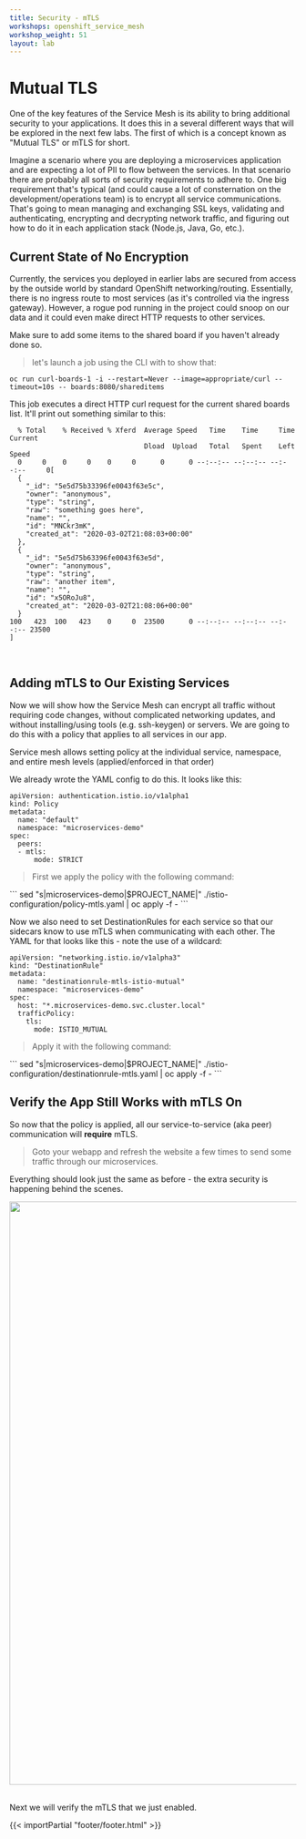 ```yaml
---
title: Security - mTLS
workshops: openshift_service_mesh
workshop_weight: 51
layout: lab
---
```


# Mutual TLS
One of the key features of the Service Mesh is its ability to bring additional security to your applications. It does this in a several different ways that will be explored in the next few labs. The first of which is a concept known as "Mutual TLS" or mTLS for short.

Imagine a scenario where you are deploying a microservices application and are expecting a lot of PII to flow between the services. In that scenario there are probably all sorts of security requirements to adhere to. One big requirement that's typical (and could cause a lot of consternation on the development/operations team) is to encrypt all service communications. That's going to mean managing and exchanging SSL keys, validating and authenticating, encrypting and decrypting network traffic, and figuring out how to do it in each application stack (Node.js, Java, Go, etc.).

## Current State of No Encryption
Currently, the services you deployed in earlier labs are secured from access by the outside world by standard OpenShift networking/routing. Essentially, there is no ingress route to most services (as it's controlled via the ingress gateway). However, a rogue pod running in the project could snoop on our data and it could even make direct HTTP requests to other services. 

<p><i class="fa fa-info-circle"></i> Make sure to add some items to the shared board if you haven't already done so. </p>

<blockquote>
<i class="fa fa-terminal"></i> let's launch a job using the CLI with to show that:
</blockquote>

```
oc run curl-boards-1 -i --restart=Never --image=appropriate/curl --timeout=10s -- boards:8080/shareditems
```

This job executes a direct HTTP curl request for the current shared boards list. It'll print out something similar to this:

```
  % Total    % Received % Xferd  Average Speed   Time    Time     Time  Current
                                 Dload  Upload   Total   Spent    Left  Speed
  0     0    0     0    0     0      0      0 --:--:-- --:--:-- --:--:--     0[
  {
    "_id": "5e5d75b33396fe0043f63e5c",
    "owner": "anonymous",
    "type": "string",
    "raw": "something goes here",
    "name": "",
    "id": "MNCkr3mK",
    "created_at": "2020-03-02T21:08:03+00:00"
  },
  {
    "_id": "5e5d75b63396fe0043f63e5d",
    "owner": "anonymous",
    "type": "string",
    "raw": "another item",
    "name": "",
    "id": "x5ORoJu8",
    "created_at": "2020-03-02T21:08:06+00:00"
  }
100   423  100   423    0     0  23500      0 --:--:-- --:--:-- --:--:-- 23500
]
```

<br>

## Adding mTLS to Our Existing Services
Now we will show how the Service Mesh can encrypt all traffic without requiring code changes, without complicated networking updates, and without installing/using tools (e.g. ssh-keygen) or servers. We are going to do this with a policy that applies to all services in our app.
<p>
<i class="fa fa-info-circle"></i>
Service mesh allows setting policy at the individual service, namespace, and entire mesh levels (applied/enforced in that order)
</p>

We already wrote the YAML config to do this. It looks like this:
```
apiVersion: authentication.istio.io/v1alpha1
kind: Policy
metadata:
  name: "default"
  namespace: "microservices-demo"
spec:
  peers:
  - mtls:
      mode: STRICT
```

<blockquote>
<i class="fa fa-terminal"></i> First we apply the policy with the following command:
</blockquote>
```
sed "s|microservices-demo|$PROJECT_NAME|" ./istio-configuration/policy-mtls.yaml | oc apply -f -
```
<br>

Now we also need to set DestinationRules for each service so that our sidecars know to use mTLS when communicating with each other. The YAML for that looks like this - note the use of a wildcard:
```
apiVersion: "networking.istio.io/v1alpha3"
kind: "DestinationRule"
metadata:
  name: "destinationrule-mtls-istio-mutual"
  namespace: "microservices-demo"
spec:
  host: "*.microservices-demo.svc.cluster.local"
  trafficPolicy:
    tls:
      mode: ISTIO_MUTUAL
```

<blockquote>
<i class="fa fa-terminal"></i> Apply it with the following command:
</blockquote>
```
sed "s|microservices-demo|$PROJECT_NAME|" ./istio-configuration/destinationrule-mtls.yaml | oc apply -f -
```
<br>

## Verify the App Still Works with mTLS On
So now that the policy is applied, all our service-to-service (aka peer) communication will **require** mTLS.

<blockquote>
<i class="fa fa-desktop"></i> Goto your webapp and refresh the website a few times to send some traffic through our microservices.
</blockquote>
Everything should look just the same as before - the extra security is happening behind the scenes.

<img src="../images/app-boardslist.png" width="1024" class="screenshot"><br/>

<br>
Next we will verify the mTLS that we just enabled.

{{< importPartial "footer/footer.html" >}}